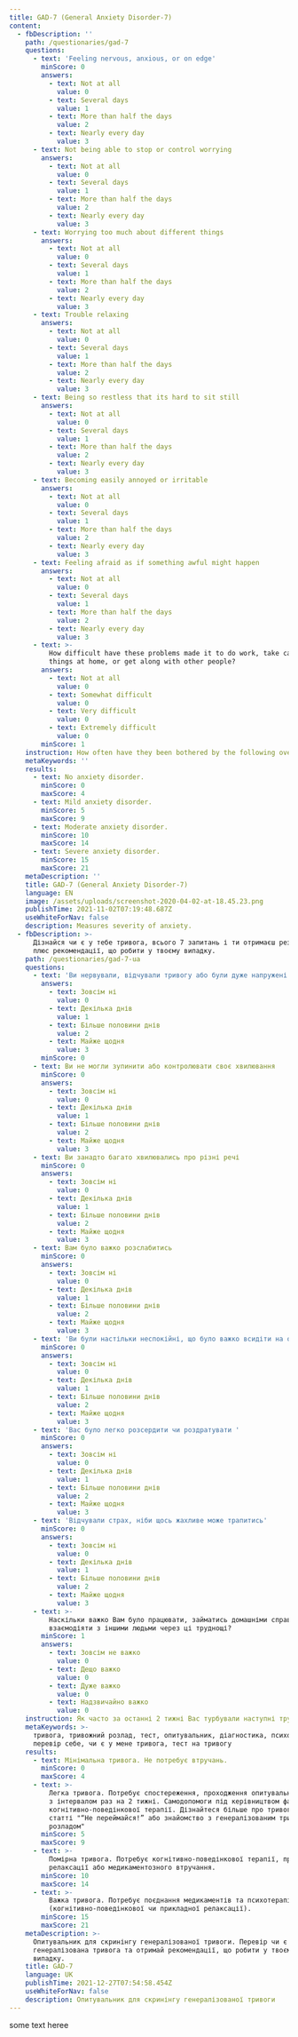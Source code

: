 ```yaml
---
title: GAD-7 (General Anxiety Disorder-7)
content:
  - fbDescription: ''
    path: /questionaries/gad-7
    questions:
      - text: 'Feeling nervous, anxious, or on edge'
        minScore: 0
        answers:
          - text: Not at all
            value: 0
          - text: Several days
            value: 1
          - text: More than half the days
            value: 2
          - text: Nearly every day
            value: 3
      - text: Not being able to stop or control worrying
        answers:
          - text: Not at all
            value: 0
          - text: Several days
            value: 1
          - text: More than half the days
            value: 2
          - text: Nearly every day
            value: 3
      - text: Worrying too much about different things
        answers:
          - text: Not at all
            value: 0
          - text: Several days
            value: 1
          - text: More than half the days
            value: 2
          - text: Nearly every day
            value: 3
      - text: Trouble relaxing
        answers:
          - text: Not at all
            value: 0
          - text: Several days
            value: 1
          - text: More than half the days
            value: 2
          - text: Nearly every day
            value: 3
      - text: Being so restless that its hard to sit still
        answers:
          - text: Not at all
            value: 0
          - text: Several days
            value: 1
          - text: More than half the days
            value: 2
          - text: Nearly every day
            value: 3
      - text: Becoming easily annoyed or irritable
        answers:
          - text: Not at all
            value: 0
          - text: Several days
            value: 1
          - text: More than half the days
            value: 2
          - text: Nearly every day
            value: 3
      - text: Feeling afraid as if something awful might happen
        answers:
          - text: Not at all
            value: 0
          - text: Several days
            value: 1
          - text: More than half the days
            value: 2
          - text: Nearly every day
            value: 3
      - text: >-
          How difficult have these problems made it to do work, take care of
          things at home, or get along with other people?
        answers:
          - text: Not at all
            value: 0
          - text: Somewhat difficult
            value: 0
          - text: Very difficult
            value: 0
          - text: Extremely difficult
            value: 0
        minScore: 1
    instruction: How often have they been bothered by the following over the past 2 weeks?
    metaKeywords: ''
    results:
      - text: No anxiety disorder.
        minScore: 0
        maxScore: 4
      - text: Mild anxiety disorder.
        minScore: 5
        maxScore: 9
      - text: Moderate anxiety disorder.
        minScore: 10
        maxScore: 14
      - text: Severe anxiety disorder.
        minScore: 15
        maxScore: 21
    metaDescription: ''
    title: GAD-7 (General Anxiety Disorder-7)
    language: EN
    image: /assets/uploads/screenshot-2020-04-02-at-18.45.23.png
    publishTime: 2021-11-02T07:19:48.687Z
    useWhiteForNav: false
    description: Measures severity of anxiety.
  - fbDescription: >-
      Дізнайся чи є у тебе тривога, всього 7 запитань і ти отримаєш результат
      плюс рекомендації, що робити у твоєму випадку.
    path: /questionaries/gad-7-ua
    questions:
      - text: 'Ви нервували, відчували тривогу або були дуже напружені '
        answers:
          - text: Зовсім ні
            value: 0
          - text: Декілька днів
            value: 1
          - text: Більше половини днів
            value: 2
          - text: Майже щодня
            value: 3
        minScore: 0
      - text: Ви не могли зупинити або контролювати своє хвилювання
        minScore: 0
        answers:
          - text: Зовсім ні
            value: 0
          - text: Декілька днів
            value: 1
          - text: Більше половини днів
            value: 2
          - text: Майже щодня
            value: 3
      - text: Ви занадто багато хвилювались про різні речі
        minScore: 0
        answers:
          - text: Зовсім ні
            value: 0
          - text: Декілька днів
            value: 1
          - text: Більше половини днів
            value: 2
          - text: Майже щодня
            value: 3
      - text: Вам було важко розслабитись
        minScore: 0
        answers:
          - text: Зовсім ні
            value: 0
          - text: Декілька днів
            value: 1
          - text: Більше половини днів
            value: 2
          - text: Майже щодня
            value: 3
      - text: 'Ви були настільки неспокійні, що було важко всидіти на одному місці'
        minScore: 0
        answers:
          - text: Зовсім ні
            value: 0
          - text: Декілька днів
            value: 1
          - text: Більше половини днів
            value: 2
          - text: Майже щодня
            value: 3
      - text: 'Вас було легко розсердити чи роздратувати '
        minScore: 0
        answers:
          - text: Зовсім ні
            value: 0
          - text: Декілька днів
            value: 1
          - text: Більше половини днів
            value: 2
          - text: Майже щодня
            value: 3
      - text: 'Відчували страх, ніби щось жахливе може трапитись'
        minScore: 0
        answers:
          - text: Зовсім ні
            value: 0
          - text: Декілька днів
            value: 1
          - text: Більше половини днів
            value: 2
          - text: Майже щодня
            value: 3
      - text: >-
          Наскільки важко Вам було працювати, займатись домашніми справами або
          взаємодіяти з іншими людьми через ці труднощі?
        minScore: 1
        answers:
          - text: Зовсім не важко
            value: 0
          - text: Дещо важко
            value: 0
          - text: Дуже важко
            value: 0
          - text: Надзвичайно важко
            value: 0
    instruction: Як часто за останні 2 тижні Вас турбували наступні труднощі?
    metaKeywords: >-
      тривога, тривожний розлад, тест, опитувальник, діагностика, психологія,
      перевір себе, чи є у мене тривога, тест на тривогу
    results:
      - text: Мінімальна тривога. Не потребує втручань.
        minScore: 0
        maxScore: 4
      - text: >-
          Легка тривога. Потребує спостереження, проходження опитувальника GAD-7
          з інтервалом раз на 2 тижні. Самодопомоги під керівництвом фахівця з
          когнітивно-поведінкової терапії. Дізнайтеся більше про тривогу у
          статті "“Не переймайся!” або знайомство з генералізованим тривожним
          розладом"
        minScore: 5
        maxScore: 9
      - text: >-
          Помірна тривога. Потребує когнітивно-поведінкової терапії, прикладної
          релаксації або медикаментозного втручання.
        minScore: 10
        maxScore: 14
      - text: >-
          Важка тривога. Потребує поєднання медикаментів та психотерапії
          (когнітивно-поведінкової чи прикладної релаксації).
        minScore: 15
        maxScore: 21
    metaDescription: >-
      Опитувальник для скринінгу генералізованої тривоги. Перевір чи є у тебе
      генералізована тривога та отримай рекомендації, що робити у твоєму
      випадку.
    title: GAD-7
    language: UK
    publishTime: 2021-12-27T07:54:58.454Z
    useWhiteForNav: false
    description: Опитувальник для скринінгу генералізованої тривоги
---
```

some text heree